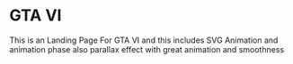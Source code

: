 # GTA VI 

This is an Landing Page For GTA VI and this includes SVG Animation and animation phase also parallax effect with great animation and smoothness 

